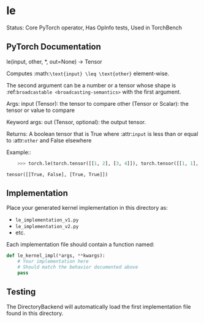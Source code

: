 # le

Status: Core PyTorch operator, Has OpInfo tests, Used in TorchBench

## PyTorch Documentation

le(input, other, *, out=None) -> Tensor

Computes :math:`\text{input} \leq \text{other}` element-wise.


The second argument can be a number or a tensor whose shape is
:ref:`broadcastable <broadcasting-semantics>` with the first argument.

Args:
    input (Tensor): the tensor to compare
    other (Tensor or Scalar): the tensor or value to compare

Keyword args:
    out (Tensor, optional): the output tensor.

Returns:
    A boolean tensor that is True where :attr:`input` is less than or equal to
    :attr:`other` and False elsewhere

Example::

```python
    >>> torch.le(torch.tensor([[1, 2], [3, 4]]), torch.tensor([[1, 1], [4, 4]]))
```
    tensor([[True, False], [True, True]])

## Implementation

Place your generated kernel implementation in this directory as:
- `le_implementation_v1.py`
- `le_implementation_v2.py`
- etc.

Each implementation file should contain a function named:
```python
def le_kernel_impl(*args, **kwargs):
    # Your implementation here
    # Should match the behavior documented above
    pass
```

## Testing

The DirectoryBackend will automatically load the first implementation file found in this directory.

